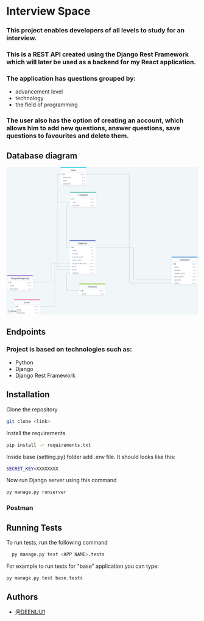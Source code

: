 
# Interview Space
### This project enables developers of all levels to study for an interview. 

### This is a REST API created using the Django Rest Framework which will later be used as a backend for my React application. 
### The application has questions grouped by:
- advancement level
- technology
- the field of programming
 
### The user also has the option of creating an account, which allows him to add new questions, answer questions, save questions to favourites and delete them.


## Database diagram

<img src="/images/database.png"/>

## Endpoints





### Project is based on technologies such as:
- Python
- Django
- Django Rest Framework






## Installation

Clone the repository

```bash
git clone <link>
```

Install the requirements

```bash
pip install -r requirements.txt
```

Inside base (setting.py) folder add .env file. It should looks like this:

```bash
SECRET_KEY=XXXXXXXX
```

Now run Django server using this command 

```bash
py manage.py runserver
```

### Postman 





## Running Tests

To run tests, run the following command

```bash
  py manage.py test <APP NAME>.tests 
```

For example to run tests for "base" application you can type: 

```bash
py manage.py test base.tests
```


## Authors

- [@DEENUU1](https://www.github.com/DEENUU1)

